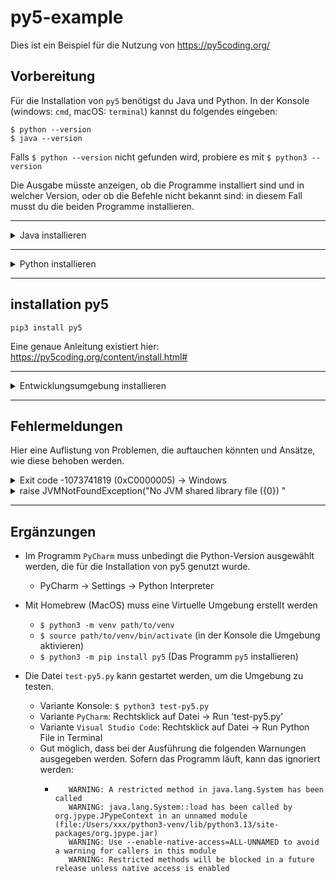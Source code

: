 # py5-example

Dies ist ein Beispiel für die Nutzung von https://py5coding.org/

## Vorbereitung

Für die Installation von `py5` benötigst du Java und Python. In der Konsole (windows: `cmd`, macOS: `terminal`) kannst du folgendes eingeben:

    $ python --version
    $ java --version

Falls `$ python --version` nicht gefunden wird, probiere es mit `$ python3 --version` 

Die Ausgabe müsste anzeigen, ob die Programme installiert sind und in welcher Version, oder ob die Befehle nicht bekannt sind: in diesem Fall musst du die beiden Programme installieren.

---

<details>

<summary>Java installieren</summary>

### Installation Java (17+)

https://www.oracle.com/java/technologies/downloads/#jdk24-windows
Installation befolgen

</details>

---

<details>

<summary>Python installieren</summary>

### Installation Python (3.10+)

#### Windows
https://www.python.org/downloads/

Berücksichtige: bei der Installation bitte auswählen, dass "Add Python to PATH" ausgewählt wird. Nur so ist im Nachhinein `python` direkt als Programm aufrufbar.

#### Mac OS
Auf einem Apple-Gerät ist es leider etwas komplizierter. Mehr Informationen gibt es beispielsweise hier:
https://mac.install.guide/python/update

Wenn du Python über die normale Python-Webseite herunterlädst und installierst, wird das python-Programm wahrscheinlich hier abgelegt:

    /Library/Frameworks/Python.framework/Versions/3.13/bin/python3

Pip3 müsste entsprechend hier liegen:

    /Library/Frameworks/Python.framework/Versions/3.13/bin/pip3

Du kannst direkt diese Programme nutzen und den ganzen Dateipfad anstatt nur `pip3` einsetzen:

    /Library/Frameworks/Python.framework/Versions/3.13/bin/pip3 install py5

Um die kurze Variante zu nutzen, kannst du pip3 bzw. python3 in der Konfigurationsdatei von deiner Konsole `~/.zshrc` (im Home-Folder) überschreiben:

    alias python3="/Library/Frameworks/Python.framework/Versions/3.13/bin/python3"
    alias pip3="/Library/Frameworks/Python.framework/Versions/3.13/bin/pip3"

Teste dein Setup nun wieder:

    python3 --version

Eine wiederum komplizierter Version ist die Installation mit `homebrew`: https://brew.sh/

</details>

---

## installation py5

    pip3 install py5

Eine genaue Anleitung existiert hier: https://py5coding.org/content/install.html#

---

<details>

<summary>Entwicklungsumgebung installieren</summary>

## installation IDE (Entwicklungsumgebung)

Für die Programmierung brauchst du nun eine Entwicklungsumgebung, in der du Code schreiben kannst und von der aus du dein Programm direkt starten kannst.
- Variante A: Visual Studio Code. Gratis, aber es braucht noch die Extension `Python`.
- Variante B: PyCharm. Als Studierende Person gratis, man muss sich aber bei jetbrains registrieren.

</details>

---

## Fehlermeldungen

Hier eine Auflistung von Problemen, die auftauchen könnten und Ansätze, wie diese behoben werden.

<details>

<summary>Exit code -1073741819 (0xC0000005) &rarr; Windows</summary>

### Auftauchen

- `import py5` in einem `.py`-Programm verwenden und das Programm starten
- `python` in der Konsole starten, dann `import py5` ausführen

In beiden Fällen bricht das Programm ab mit dem oben genannten Fehler.

### Problem

Eventuell liegt es an der installierten Version von Python.
Es kann sein, dass das Problem bei `3.13` und auch `3.12` auftaucht.

### Problemlösung

- (die aktuelle Python-Version deinstallieren)
- Python `3.11` [herunterladen](https://www.python.org/downloads/#:~:text=Looking%20for%20a%20specific%20release%3F) und installieren

</details>

<details>

<summary>raise JVMNotFoundException("No JVM shared library file ({0}) "</summary>

### Auftauchen

- `import py5` in einem `.py`-Programm verwenden und das Programm starten
- `python` in der Konsole starten, dann `import py5` ausführen

In beiden Fällen bricht das Programm ab mit dem oben genannten Fehler, ergänzt durch Informationen, wo das Problem genau auftaucht
- `jpype.startJVM()`
- `jvmpath = getDefaultJVMPath()`
- `return finder.get_jvm_path()`
- `jpype._jvmfinder.JVMNotFoundException: No JVM shared library file (jvm.dll) found. Try setting up the JAVA_HOME environment variable properly.`

### Problemlösung

Die `JAVA_HOME`-Variable fehlt bei den Systemumgebungsvariablen. Dort werden alle Programme als "Variable" aufgelistet, so dass andere Programme auf diese Programme zugreifen können.

1. Wie du die `JAVA_HOME`-Variable manuell einfügen kannst: [Umgebungsvariablen anpassen](https://learn.jamf.com/de-DE/bundle/technical-articles/page/Configuring_JAVA_HOME_and_JRE_HOME_Environment_Variables_on_a_Windows_Server.html)
2. Wie du `JAVA_HOME` anschliessend in die globale `PATH`-Variable hinzufügen kannst: [Path-Variable bearbeiten](https://www.java.com/de/download/help/path.html). Der neue Eintrag (neue Zeile einfügen) sollte lauten: `%JAVA_HOME%\bin`
3. Bevor du nun weiterfahrst, musst du `cmd` neu starten und im schlimmsten Fall `pyCharm` neu installieren. Vielleicht reicht aber auch ein Neustart.
4. Umgebungsvariablen testen: `$ echo %JAVA_HOME%` in der Kommandozeile ausführen
5. `import py5` in der Python-Umgebung oder in einer Python-Datei ausführen.

</details>

---

## Ergänzungen

- Im Programm `PyCharm` muss unbedingt die Python-Version ausgewählt werden, die für die Installation von py5 genutzt wurde.
  - PyCharm &rarr; Settings &rarr; Python Interpreter

- Mit Homebrew (MacOS) muss eine Virtuelle Umgebung erstellt werden
  - `$ python3 -m venv path/to/venv`
  - `$ source path/to/venv/bin/activate` (in der Konsole die Umgebung aktivieren)
  - `$ python3 -m pip install py5` (Das Programm `py5` installieren)
- Die Datei `test-py5.py` kann gestartet werden, um die Umgebung zu testen.
  - Variante Konsole: `$ python3 test-py5.py`
  - Variante `PyCharm`: Rechtsklick auf Datei &rarr; Run 'test-py5.py'
  - Variante `Visual Studio Code`: Rechtsklick auf Datei &rarr; Run Python File in Terminal
  - Gut möglich, dass bei der Ausführung die folgenden Warnungen ausgegeben werden. Sofern das Programm läuft, kann das ignoriert werden:
    - ```
         WARNING: A restricted method in java.lang.System has been called
         WARNING: java.lang.System::load has been called by org.jpype.JPypeContext in an unnamed module (file:/Users/xxx/python3-venv/lib/python3.13/site-packages/org.jpype.jar)
         WARNING: Use --enable-native-access=ALL-UNNAMED to avoid a warning for callers in this module
         WARNING: Restricted methods will be blocked in a future release unless native access is enabled
      ```